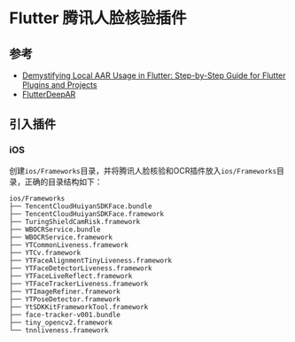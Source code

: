 # Flutter 腾讯人脸核验插件

## 参考
 - [Demystifying Local AAR Usage in Flutter: Step-by-Step Guide for Flutter Plugins and Projects](https://itnext.io/working-with-local-aar-files-in-flutter-6028bb289124)
 - [FlutterDeepAR](https://github.com/KalanaPerera/FlutterDeepAR/blob/master/android/build.gradle)

## 引入插件

### iOS

创建`ios/Frameworks`目录，并将腾讯人脸核验和OCR插件放入`ios/Frameworks`目录，正确的目录结构如下：

```
ios/Frameworks
├── TencentCloudHuiyanSDKFace.bundle
├── TencentCloudHuiyanSDKFace.framework
├── TuringShieldCamRisk.framework
├── WBOCRService.bundle
├── WBOCRService.framework
├── YTCommonLiveness.framework
├── YTCv.framework
├── YTFaceAlignmentTinyLiveness.framework
├── YTFaceDetectorLiveness.framework
├── YTFaceLiveReflect.framework
├── YTFaceTrackerLiveness.framework
├── YTImageRefiner.framework
├── YTPoseDetector.framework
├── YtSDKKitFrameworkTool.framework
├── face-tracker-v001.bundle
├── tiny_opencv2.framework
└── tnnliveness.framework
```

